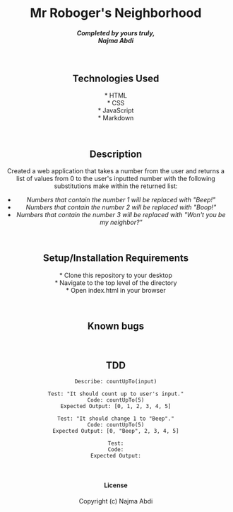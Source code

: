 # <div align="center"> **Mr Roboger's Neighborhood**</div>

#### <div align="center"> *Completed by yours truly,  <br> **Najma Abdi*** </div>  
<p>&nbsp;</p>

## <div align="center"> Technologies Used
<div align="center">* HTML
<div align="center">* CSS
<div align="center">* JavaScript 
<div align="center">* Markdown

<p>&nbsp;</p>

## <div align="center"> Description </div>
 Created a web application that takes a number from the user and returns a list of values from 0 to the user's inputted number with the following substitutions make within the returned list:
  - *Numbers that contain the number 1 will be replaced with "Beep!"*
  - *Numbers that contain the number 2 will be replaced with "Boop!"*
  - *Numbers that contain the number 3 will be replaced with "Won't you be my neighbor?"*</div>
<p>&nbsp;</p>


## <div align="center">Setup/Installation Requirements 
<div align="center">* Clone this repository to your desktop 
<div align="center">* Navigate to the top level of the directory
<div align="center">* Open index.html in your browser 
<p>&nbsp;</p>


## <div align="center"> Known bugs </div>
    
<p>&nbsp;</p>


## <div align="center"> TDD </div>
    Describe: countUpTo(input)

    Test: "It should count up to user's input."
    Code: countUpTo(5)
    Expected Output: [0, 1, 2, 3, 4, 5]

    Test: "It should change 1 to "Beep"."
    Code: countUpTo(5)
    Expected Output: [0, "Beep", 2, 3, 4, 5]

    Test:
    Code:
    Expected Output:
<p>&nbsp;</p>

#### License

Copyright (c)  Najma Abdi